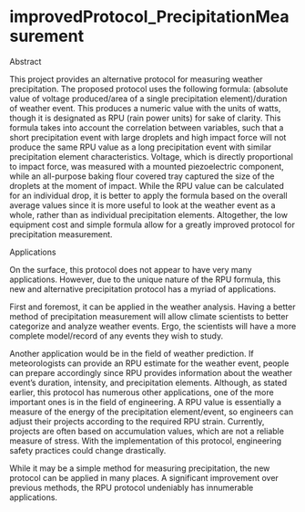 # improvedProtocol_PrecipitationMeasurement
Abstract

This project provides an alternative protocol for measuring weather precipitation. The proposed protocol uses the following formula: (absolute value of voltage produced/area of a single precipitation element)/duration of weather event. This produces a numeric value with the units of watts, though it is designated as RPU (rain power units) for sake of clarity.  This formula takes into account the correlation between variables, such that a short precipitation event with large droplets and high impact force will not produce the same RPU value as a long precipitation event with similar precipitation element characteristics. Voltage, which is directly proportional to impact force, was measured with a mounted piezoelectric component, while an all-purpose baking flour covered tray captured the size of the droplets at the moment of impact. While the RPU value can be calculated for an individual drop, it is better to apply the formula based on the overall average values since it is more useful to look at the weather event as a whole, rather than as individual precipitation elements. Altogether, the low equipment cost and simple formula allow for a greatly improved protocol for precipitation measurement.


Applications

On the surface, this protocol does not appear to have very many applications. However, due to the unique nature of the RPU formula, this new and alternative precipitation protocol has a myriad of applications. 

First and foremost, it can be applied in the weather analysis. Having a better method of precipitation measurement will allow climate scientists to better categorize and analyze weather events. Ergo, the scientists will have a more complete model/record of any events they wish to study.

Another application would be in the field of weather prediction. If meteorologists can provide an RPU estimate for the weather event, people can prepare accordingly since RPU provides information about the weather event’s duration, intensity, and precipitation elements. 
Although, as stated earlier, this protocol has numerous other applications, one of the more important ones is in the field of engineering. A RPU value is essentially a measure of the energy of the precipitation element/event, so engineers can adjust their projects according to the required RPU strain. Currently, projects are often based on accumulation values, which are not a reliable measure of stress. With the implementation of this protocol, engineering safety practices could change drastically.

While it may be a simple method for measuring precipitation, the new protocol can be applied in many places. A significant improvement over previous methods, the RPU protocol undeniably has innumerable applications.
